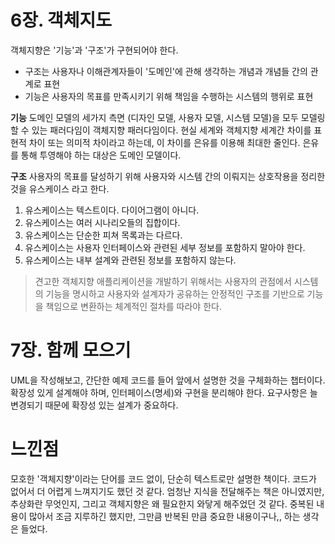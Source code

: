 # 6장. 객체지도

객체지향은 '기능'과 '구조'가 구현되어야 한다. 
- 구조는 사용자나 이해관계자들이 '도메인'에 관해 생각하는 개념과 개념들 간의 관계로 표현
- 기능은 사용자의 목표를 만족시키기 위해 책임을 수행하는 시스템의 행위로 표현

**기능**
도메인 모델의 세가지 측면 (디자인 모델, 사용자 모델, 시스템 모델)을 모두 모델링 할 수 있는 패러다임이 객체지향 패러다임이다.
현실 세계와 객체지향 세계간 차이를 표현적 차이 또는 의미적 차이라고 하는데, 이 차이를 은유를 이용해 최대한 줄인다.
은유를 통해 투영해야 하는 대상은 도메인 모델이다.

**구조**
사용자의 목표를 달성하기 위해 사용자와 시스템 간의 이뤄지는 상호작용을 정리한 것을 유스케이스 라고 한다.
1. 유스케이스는 텍스트이다. 다이어그램이 아니다.
2. 유스케이스는 여러 시나리오들의 집합이다.
3. 유스케이스는 단순한 피쳐 목록과는 다르다.
4. 유스케이스는 사용자 인터페이스와 관련된 세부 정보를 포함하지 말아야 한다.
5. 유스케이스는 내부 설계와 관련된 정보를 포함하지 않는다.

> 견고한 객체지향 애플리케이션을 개발하기 위해서는 사용자의 관점에서 시스템의 기능을 명시하고 사용자와 설계자가 공유하는 안정적인
> 구조를 기반으로 기능을 책임으로 변환하는 체계적인 절차를 따라야 한다.

# 7장. 함께 모으기

UML을 작성해보고, 간단한 예제 코드를 들어 앞에서 설명한 것을 구체화하는 챕터이다.
확장성 있게 설계해야 하며, 인터페이스(명세)와 구현을 분리해야 한다.
요구사항은 늘 변경되기 때문에 확장성 있는 설계가 중요하다.

# 느낀점

모호한 '객체지향'이라는 단어를 코드 없이, 단순히 텍스트로만 설명한 책이다. 코드가 없어서 더 어렵게 느껴지기도 했던 것 같다.
엄청난 지식을 전달해주는 책은 아니였지만, 추상화란 무엇인지, 그리고 객체지향은 왜 필요한지 와닿게 해주었던 것 같다.
중복된 내용이 많아서 조금 지루하긴 했지만, 그만큼 반복된 만큼 중요한 내용이구나,, 하는 생각은 들었다.
